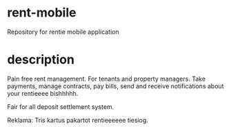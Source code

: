 # rent-mobile
Repository for rentie mobile application

# description
Pain free rent management. For tenants and property managers.
Take payments, manage contracts, pay bills, send and receive notifications about your rentieeee bishhhhh.

Fair for all deposit settlement system.

Reklama:
Tris kartus pakartot rentieeeeee tiesiog.

